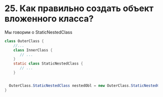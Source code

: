 # 25. Как правильно создать объект вложенного класса?

Мы говорим о StaticNestedClass

```java
class OuterClass {
    //...
    class InnerClass {
       // ...
    }
    static class StaticNestedClass {
       // ...
    }


  OuterClass.StaticNestedClass nestedObl = new OuterClass.StaticNestedClass();
}
```

